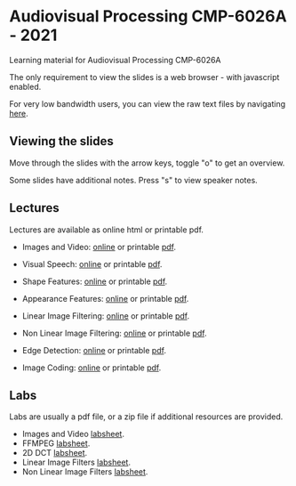 # Audiovisual Processing CMP-6026A - 2021

Learning material for Audiovisual Processing CMP-6026A

The only requirement to view the slides is a web browser - with javascript enabled.

For very low bandwidth users, you can view the raw text files
by navigating [here](https://github.com/uea-teaching/audio-visual-2021).

## Viewing the slides

Move through the slides with the arrow keys, toggle "o" to get an overview.

Some slides have additional notes. Press "s" to view speaker notes.

## Lectures

Lectures are available as online html or printable pdf.

- Images and Video: [online](lectures/images-video.html)
  or printable [pdf](lectures/images-video.bmr.pdf).

- Visual Speech: [online](lectures/visual-speech.html)
  or printable [pdf](lectures/visual-speech.bmr.pdf).

- Shape Features: [online](lectures/shape-features.html)
  or printable [pdf](lectures/shape-features.bmr.pdf).

- Appearance Features: [online](lectures/appearance-features.html)
  or printable [pdf](lectures/appearance-features.bmr.pdf).

- Linear Image Filtering: [online](lectures/linear-filtering.html)
  or printable [pdf](lectures/linear-filtering.bmr.pdf).

- Non Linear Image Filtering: [online](lectures/non-linear-filtering.html)
  or printable [pdf](lectures/non-linear-filtering.bmr.pdf).

- Edge Detection: [online](lectures/edge-detection.html)
  or printable [pdf](lectures/edge-detection.bmr.pdf).

- Image Coding: [online](lectures/imiage-coding.html)
  or printable [pdf](lectures/imiage-coding.bmr.pdf).

## Labs

Labs are usually a pdf file, or a zip file if additional resources are provided.

- Images and Video [labsheet](labs/01-images-video.lab.pdf).
- FFMPEG [labsheet](labs/02-ffmpeg.lab.pdf).
- 2D DCT [labsheet](labs/03-2D-DCT.lab.pdf).
- Linear Image Filters [labsheet](labs/04-linear-image-filters.lab.pdf).
- Non Linear Image Filters [labsheet](labs/05-non-linear-image-filters.lab.pdf).
